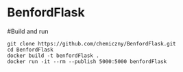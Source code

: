 # BenfordFlask

#Build and run
```
git clone https://github.com/chemiczny/BenfordFlask.git
cd BenfordFlask
docker build -t benfordFlask .
docker run -it --rm --publish 5000:5000 benfordFlask
```
